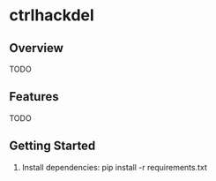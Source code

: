 # ctrlhackdel

## Overview

TODO

## Features

TODO

## Getting Started

1) Install dependencies: pip install -r requirements.txt